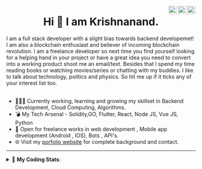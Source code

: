 <a href="https://twitter.com/incrypto32" target="_blank" rel="nofollow"><img align="right" alt="Pratik's Twitter" width="22px" src="https://cdn.jsdelivr.net/npm/simple-icons@v3/icons/twitter.svg" /></a><a href="https://www.linkedin.com/in/incrypto32" target="_blank" rel="nofollow"><img align="right" alt="Pratik's Linkdein" width="22px" src="https://cdn.jsdelivr.net/npm/simple-icons@v3/icons/linkedin.svg" /></a><a href="https://www.instagram.com/incrypto32" target="_blank" rel="nofollow"><img align="right" alt="Insta" width="22px" src="https://cdn.jsdelivr.net/npm/simple-icons@v3/icons/instagram.svg" /></a>

<center><h1> Hi 👋 I am Krishnanand. </h1></center>
 I am a full stack developer with a slight bias towards backend developemet! I am also a blockchain enthusiast and believer of incoming blockchain revolution. I am a freelance developer so next time you find yourself looking for a helping hand in your project or have a great idea you need to convert into a working product shoot me an email/text. Besides that I spend my time reading books or watching movies/series or chatting with my buddies. I like to talk about technology, politics and physics. So hit me up if it ticks any of your interest list too.
 <br /> 
 <br /> 

 
- 👨🏽‍💻 Currently working, learning and growing my skillset in Backend Development, Cloud Computing, Algorithms.
- 💣 My Tech Arsenal - Solidity,GO, Flutter, React, Node JS, Vue JS, Python
- 🤝 Open for freelance works in web development , Mobile app development (Android , IOS), Bots , API's.
- 🌐 Visit my [porfolio website](https://incrypt32.github.io/) for complete background and contact.


---


<details> 
 <summary>🤖 <b>My Coding Stats</b>: </summary>
<br>

<!--START_SECTION:waka-->
**I'm an Early 🐤** 

```text
🌞 Morning    101 commits    █████░░░░░░░░░░░░░░░░░░░░   20.82% 
🌆 Daytime    185 commits    █████████░░░░░░░░░░░░░░░░   38.14% 
🌃 Evening    187 commits    █████████░░░░░░░░░░░░░░░░   38.56% 
🌙 Night      12 commits     ░░░░░░░░░░░░░░░░░░░░░░░░░   2.47%

```
📅 **I'm Most Productive on Wednesday** 

```text
Monday       62 commits     ███░░░░░░░░░░░░░░░░░░░░░░   12.78% 
Tuesday      57 commits     ███░░░░░░░░░░░░░░░░░░░░░░   11.75% 
Wednesday    90 commits     ████░░░░░░░░░░░░░░░░░░░░░   18.56% 
Thursday     65 commits     ███░░░░░░░░░░░░░░░░░░░░░░   13.4% 
Friday       84 commits     ████░░░░░░░░░░░░░░░░░░░░░   17.32% 
Saturday     65 commits     ███░░░░░░░░░░░░░░░░░░░░░░   13.4% 
Sunday       62 commits     ███░░░░░░░░░░░░░░░░░░░░░░   12.78%

```


📊 **This Week I Spent My Time On** 

```text
💬 Programming Languages: 
Dart                     5 hrs 43 mins       ████████████████░░░░░░░░░   66.44% 
Vue.js                   1 hr 38 mins        ████░░░░░░░░░░░░░░░░░░░░░   19.12% 
TypeScript               55 mins             ██░░░░░░░░░░░░░░░░░░░░░░░   10.71% 
YAML                     8 mins              ░░░░░░░░░░░░░░░░░░░░░░░░░   1.61% 
Markdown                 5 mins              ░░░░░░░░░░░░░░░░░░░░░░░░░   1.05%

💻 Operating System: 
Linux                    8 hrs 36 mins       █████████████████████████   100.0%

```

**I Mostly Code in Dart** 

```text
Dart                     20 repos            █████████░░░░░░░░░░░░░░░░   37.04% 
JavaScript               9 repos             ████░░░░░░░░░░░░░░░░░░░░░   16.67% 
Go                       7 repos             ███░░░░░░░░░░░░░░░░░░░░░░   12.96% 
HTML                     6 repos             ██░░░░░░░░░░░░░░░░░░░░░░░   11.11% 
Vue                      5 repos             ██░░░░░░░░░░░░░░░░░░░░░░░   9.26%

```



<!--END_SECTION:waka-->

</details>



